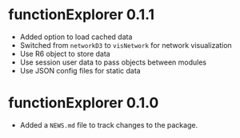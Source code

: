 # functionExplorer 0.1.1

* Added option to load cached data
* Switched from `networkD3` to `visNetwork` for network visualization
* Use R6 object to store data
* Use session user data to pass objects between modules
* Use JSON config files for static data

# functionExplorer 0.1.0

* Added a `NEWS.md` file to track changes to the package.
